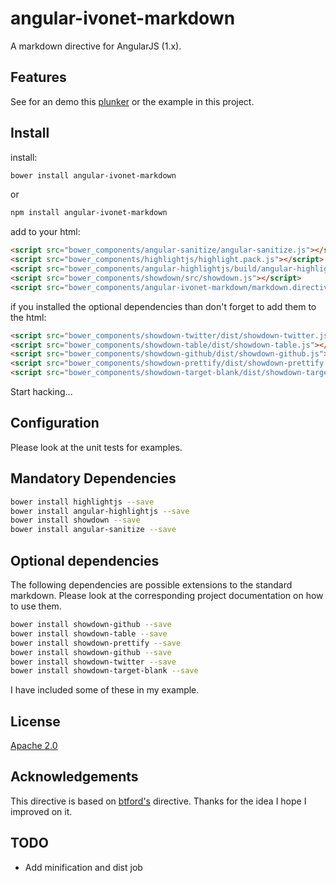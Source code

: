 # angular-ivonet-markdown

A markdown directive for AngularJS (1.x). 

## Features

See for an demo this [plunker](http://plnkr.co/edit/SCPkcZjRCghoavJpRJij?p=preview) or the example in this project.

## Install

install:

```sh
bower install angular-ivonet-markdown
```

or

```sh
npm install angular-ivonet-markdown
```


add to your html:

```html
<script src="bower_components/angular-sanitize/angular-sanitize.js"></script>
<script src="bower_components/highlightjs/highlight.pack.js"></script>
<script src="bower_components/angular-highlightjs/build/angular-highlightjs.js"></script>
<script src="bower_components/showdown/src/showdown.js"></script>
<script src="bower_components/angular-ivonet-markdown/markdown.directive.js"></script>
```

if you installed the optional dependencies than don't forget to add them to the html:

```html
<script src="bower_components/showdown-twitter/dist/showdown-twitter.js"></script>
<script src="bower_components/showdown-table/dist/showdown-table.js"></script>
<script src="bower_components/showdown-github/dist/showdown-github.js"></script>
<script src="bower_components/showdown-prettify/dist/showdown-prettify.js"></script>
<script src="bower_components/showdown-target-blank/dist/showdown-target-blank.js"></script>
```

Start hacking...

## Configuration

Please look at the unit tests for examples.

## Mandatory Dependencies

```sh
bower install highlightjs --save
bower install angular-highlightjs --save
bower install showdown --save
bower install angular-sanitize --save
```

## Optional dependencies

The following dependencies are possible extensions to the standard markdown.
Please look at the corresponding project documentation on how to use them.

```sh
bower install showdown-github --save
bower install showdown-table --save
bower install showdown-prettify --save
bower install showdown-github --save
bower install showdown-twitter --save
bower install showdown-target-blank --save
```

I have included some of these in my example.


## License

[Apache 2.0](http://www.apache.org/licenses/LICENSE-2.0)

## Acknowledgements
 
This directive is based on [btford's](https://github.com/btford/angular-markdown-directive) directive.
Thanks for the idea I hope I improved on it.


## TODO

* Add minification and dist job
